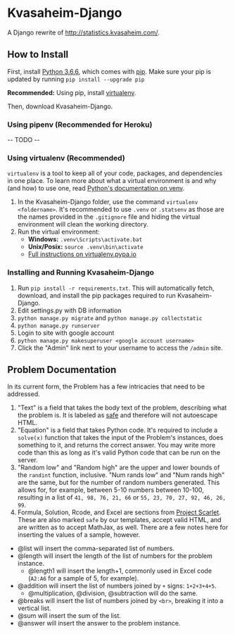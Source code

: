 # Kvasaheim-Django
A Django rewrite of http://statistics.kvasaheim.com/.

## How to Install
First, install [Python 3.6.6](https://www.python.org/ftp/python/3.6.6/python-3.6.6.exe), which comes with [pip](https://pypi.org/project/pip/). Make sure your pip is updated by running `pip install --upgrade pip`

__Recommended:__ Using pip, install [virtualenv](https://virtualenv.pypa.io/en/stable/installation/).

Then, download Kvasaheim-Django.

### Using pipenv (Recommended for Heroku)
-- TODO --

### Using virtualenv (Recommended)
`virtualenv` is a tool to keep all of your code, packages, and dependencies in one place. To learn more about what a virtual environment is and why (and how) to use one, read [Python's documentation on venv](https://docs.python.org/3/tutorial/venv.html).

1. In the Kvasaheim-Django folder, use the command `virtualenv <foldername>`. It's recommended to use `.venv` or `.statsenv` as those are the names provided in the `.gitignore` file and hiding the virtual environment will clean the working directory.
2. Run the virtual environment:
    * **Windows:** `.venv\Scripts\activate.bat`
    * **Unix/Posix:** `source .venv\bin\activate`
    * [Full instructions on virtualenv.pypa.io](https://virtualenv.pypa.io/en/stable/userguide/#activate-script)

### Installing and Running Kvasaheim-Django
1. Run `pip install -r requirements.txt`. This will automatically fetch, download, and install the pip packages required to run Kvasaheim-Django.
2. Edit settings.py with DB information
3. `python manage.py migrate` and `python manage.py collectstatic`
4. `python manage.py runserver`
5. Login to site with google account
6. `python manage.py makesuperuser <google account username>`
7. Click the "Admin" link next to your username to access the `/admin` site.

## Problem Documentation
In its current form, the Problem has a few intricacies that need to be addressed.
1. "Text" is a field that takes the body text of the problem, describing what the problem is. It is labeled as [safe](https://docs.djangoproject.com/en/2.0/ref/templates/builtins/#std:templatefilter-safe) and therefore will not autoescape HTML.
2. "Equation" is a field that takes Python code. It's required to include a `solve(x)` function that takes the input of the Problem's instances, does something to it, and returns the correct answer. You may write more code than this as long as it's valid Python code that can be run on the server.
3. "Random low" and "Random high" are the upper and lower bounds of the `randint` function, inclusive. "Num rands low" and "Num rands high" are the same, but for the number of random numbers generated. This allows for, for example, between 5-10 numbers between 10-100, resulting in a list of `41, 98, 76, 21, 66` or `55, 23, 70, 27, 92, 46, 26, 99`.
4. Formula, Solution, Rcode, and Excel are sections from [Project Scarlet](http://statistics.kvasaheim.com/samplestatistics/mean.php). These are also marked `safe` by our templates, accept valid HTML, and are written as to accept MathJax, as well. There are a few notes here for inserting the values of a sample, however.
  * @list will insert the comma-separated list of numbers.
  * @length will insert the length of the list of numbers for the problem instance.
    * @length1 will insert the length+1, commonly used in Excel code (`A2:A6` for a sample of 5, for example).
  * @addition will insert the list of numbers joined by `+` signs: `1+2+3+4+5`.
    * @multiplication, @division, @subtraction will do the same.
  * @breaks will insert the list of numbers joined by `<br>`, breaking it into a vertical list.
  * @sum will insert the sum of the list.
  * @answer will insert the answer to the problem instance.
